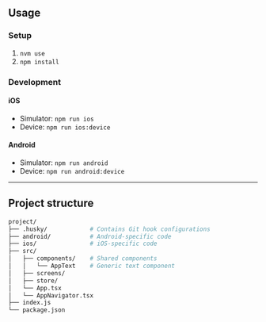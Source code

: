 ## Usage

### Setup

1. `nvm use`
2. `npm install`

### Development

#### iOS

- Simulator: `npm run ios`
- Device: `npm run ios:device`

#### Android

- Simulator: `npm run android`
- Device: `npm run android:device`

---

## Project structure


```bash
project/
├── .husky/            # Contains Git hook configurations
├── android/           # Android-specific code
├── ios/               # iOS-specific code
├── src/
│   ├── components/    # Shared components
│   │   └── AppText    # Generic text component
│   ├── screens/
│   ├── store/
│   └── App.tsx
│   └── AppNavigator.tsx
├── index.js
└── package.json

```